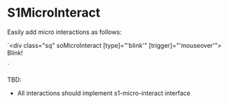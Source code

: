 # S1MicroInteract

Easily add micro interactions as follows:

`<div class="sq" soMicroInteract [type]="'blink'" [trigger]="'mouseover'">
   Blink!
 </div>`
 
 TBD: 

- All interactions should implement s1-micro-interact interface 
